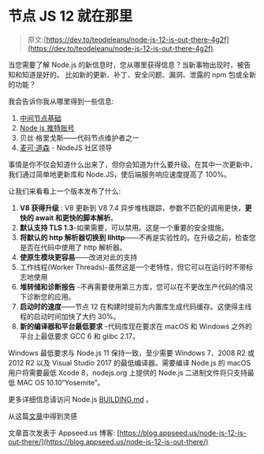 # 节点 JS 12 就在那里

> 原文:[https://dev.to/teodeleanu/node-js-12-is-out-there-4g2f](https://dev.to/teodeleanu/node-js-12-is-out-there-4g2f)

当您需要了解 Node.js 的新信息时，您从哪里获得信息？当新事物出现时，被告知和知道是好的。
比如新的更新、补丁、安全问题、漏洞、泄露的 npm 包或全新的功能？

我会告诉你我从哪里得到一些信息:

1.  [中间节点基础](https://medium.com/@nodejs)
2.  [Node js 推特账号](https://twitter.com/nodejs)
3.  贝丝·格里戈斯——代码节点维护者之一
4.  [麦可·道森](https://twitter.com/mhdawson1) - NodeJS 社区领导

事情是你不仅会知道什么出来了，但你会知道为什么要升级。在其中一次更新中，我们通过简单地更新库和 Node.JS，使后端服务响应速度提高了 100%。

让我们来看看上一个版本发布了什么:

1.  **V8 获得升级** : V8 更新到 V8 7.4 异步堆栈跟踪，参数不匹配的调用更快，**更快的 await 和更快的脚本解析**。
2.  **默认支持 TLS 1.3**-如果需要，可以禁用。这是一个重要的安全措施。
3.  **将默认的 http 解析器切换到 llhttp**——不再是实验性的。在升级之前，检查您是否在代码中使用了 http 解析器。
4.  **使原生模块更容易**——改进对此的支持
5.  工作线程(Worker Threads)-虽然这是一个老特性，但它可以在运行时不带标志地使用
6.  **堆转储和诊断报告** -不再需要使用第三方库，您可以在不更改生产代码的情况下诊断您的应用。
7.  **启动时的速度**——节点 12 在构建时提前为内置库生成代码缓存。这使得主线程的启动时间加快了大约 30%。
8.  **新的编译器和平台最低要求** -代码库现在要求在 macOS 和 Windows 之外的平台上最低要求 GCC 6 和 glibc 2.17。

Windows 最低要求与 Node.js 11 保持一致，至少需要 Windows 7、2008 R2 或 2012 R2 以及 Visual Studio 2017 的最低编译器。需要编译 Node.js 的 macOS 用户将需要最低 Xcode 8，nodejs.org 上提供的 Node.js 二进制文件将只支持最低 MAC OS 10.10“Yosemite”。

更多详细信息请访问 Node.js [BUILDING.md](https://github.com/nodejs/node/blob/v12.x/BUILDING.md#platform-list) 。

从这篇[文章](https://medium.com/@nodejs/introducing-node-js-12-76c41a1b3f3f)中得到灵感

文章首次发表于 Appseed.us 博客:
[https://blog.appseed.us/node-js-12-is-out-there/](https://blog.appseed.us/node-js-12-is-out-there/)